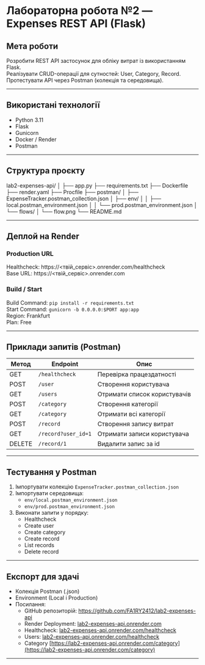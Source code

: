 # Лабораторна робота №2 — Expenses REST API (Flask)

## Мета роботи
Розробити REST API застосунок для обліку витрат із використанням Flask.  
Реалізувати CRUD-операції для сутностей: User, Category, Record.  
Протестувати API через Postman (колекція та середовища).

---

## Використані технології
- Python 3.11  
- Flask  
- Gunicorn  
- Docker / Render  
- Postman  

---

## Структура проєкту
lab2-expenses-api/
│
├── app.py
├── requirements.txt
├── Dockerfile
├── render.yaml
├── Procfile
├── postman/
│ ├── ExpenseTracker.postman_collection.json
│ ├── env/
│ │ ├── local.postman_environment.json
│ │ └── prod.postman_environment.json
│ └── flows/
│ └── flow.png
└── README.md

---

## Деплой на Render

### Production URL
Healthcheck: https://<твій_сервіс>.onrender.com/healthcheck  
Base URL: https://<твій_сервіс>.onrender.com

### Build / Start
Build Command: `pip install -r requirements.txt`  
Start Command: `gunicorn -b 0.0.0.0:$PORT app:app`  
Region: Frankfurt  
Plan: Free

---

## Приклади запитів (Postman)

| Метод | Endpoint | Опис |
|-------|-----------|------|
| GET | `/healthcheck` | Перевірка працездатності |
| POST | `/user` | Створення користувача |
| GET | `/users` | Отримати список користувачів |
| POST | `/category` | Створення категорії |
| GET | `/category` | Отримати всі категорії |
| POST | `/record` | Створення запису витрат |
| GET | `/record?user_id=1` | Отримати записи користувача |
| DELETE | `/record/1` | Видалити запис за id |

---

## Тестування у Postman
1. Імпортувати колекцію `ExpenseTracker.postman_collection.json`
2. Імпортувати середовища:
   - `env/local.postman_environment.json`
   - `env/prod.postman_environment.json`
3. Виконати запити у порядку:
   - Healthcheck  
   - Create user  
   - Create category  
   - Create record  
   - List records  
   - Delete record  

---

## Експорт для здачі
- Колекція Postman (.json)
- Environment (Local і Production)
- Посилання:
  - GitHub репозиторій: https://github.com/FA1RY2412/lab2-expenses-api
  - Render Deployment: [lab2-expenses-api.onrender.com](https://lab2-expenses-api.onrender.com/)
  - Healthcheck: [lab2-expenses-api.onrender.com/healthcheck](https://lab2-expenses-api.onrender.com/healthcheck)
  - Users: [lab2-expenses-api.onrender.com/healthcheck](https://lab2-expenses-api.onrender.com/users)
  - Category [https://lab2-expenses-api.onrender.com/category](https://lab2-expenses-api.onrender.com/category)
---
